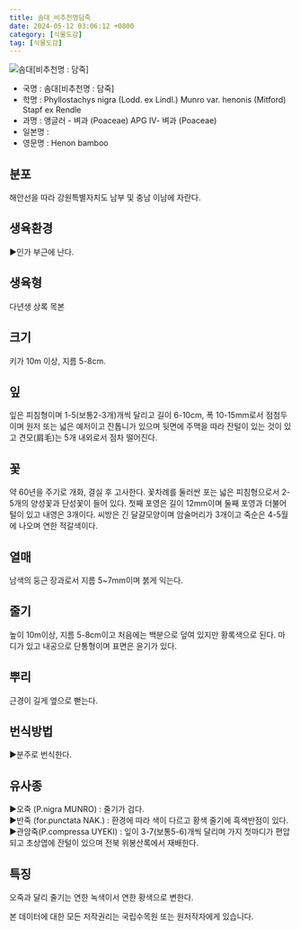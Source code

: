 ```yaml
---
title: 솜대_비추천명담죽
date: 2024-05-12 03:06:12 +0800
category: [식물도감]
tag: [식물도감]
---
```




![솜대[비추천명 : 담죽]](/fileUpload/plants/basic/Gramineae/Phyllostachys/22848/22848_1_th2.jpg)
- 국명 : 솜대[비추천명 : 담죽]
- 학명 : Phyllostachys nigra (Lodd. ex Lindl.) Munro var. henonis (Mitford) Stapf ex Rendle
- 과명 : 앵글러 - 벼과 (Poaceae) APG Ⅳ- 벼과 (Poaceae)
- 일본명 : 
- 영문명 : Henon bamboo


## 분포
해안선을 따라 강원특별자치도 남부 및 충남 이남에 자란다.
## 생육환경
▶인가 부근에 난다.
## 생육형
다년생 상록 목본
## 크기
키가 10m 이상, 지름 5-8cm.
## 잎
잎은 피침형이며 1-5(보통2-3개)개씩 달리고 길이 6-10cm, 폭 10-15mm로서 점첨두이며 원저 또는 넓은 예저이고 잔톱니가 있으며 뒷면에 주맥을 따라 잔털이 있는 것이 있고 견모(肩毛)는 5개 내외로서 점차 떨어진다.
## 꽃
약 60년을 주기로 개화, 결실 후 고사한다. 꽃차례를 둘러싼 포는 넓은 피침형으로서 2-5개의 양성꽃과 단성꽃이 들어 있다. 첫째 포영은 길이 12mm이며 둘째 포영과 더불어 털이 있고 내영은 3개이다. 씨방은 긴 달걀모양이며 암술머리가 3개이고 죽순은 4-5월에 나오며 연한 적갈색이다.
## 열매
남색의 둥근 장과로서 지름 5~7mm이며 붉게 익는다.
## 줄기
높이 10m이상, 지름 5-8cm이고 처음에는 백분으로 덮여 있지만 황록색으로 된다. 마디가 있고 내공으로 단통형이며 표면은 윤기가 있다.
## 뿌리
근경이 길게 옆으로 뻗는다.
## 번식방법
▶분주로 번식한다.
## 유사종
▶오죽 (P.nigra MUNRO) : 줄기가 검다.  ▶반죽 (for.punctata NAK.) : 환경에 따라 색이 다르고 황색 줄기에 흑색반점이 있다.▶관암죽(P.compressa UYEKI) : 잎이 3-7(보통5-6)개씩 달리며 가지 첫마디가 편압되고 초상엽에 잔털이 있으며 전북 위봉산록에서 재배한다.
## 특징
오죽과 달리 줄기는 연한 녹색이서 연한 황색으로 변한다.






본 데이터에 대한 모든 저작권리는 국립수목원 또는 원저작자에게 있습니다.
